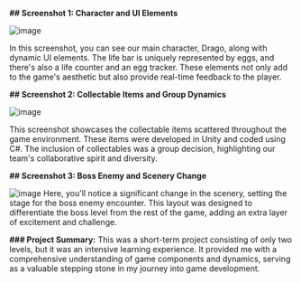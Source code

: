 **## Screenshot 1: Character and UI Elements**

![image](https://github.com/Durand-P/Dragos_Quest_GameDev/assets/101646966/d32a220f-75ce-4f36-b235-b18b8af156b3)

In this screenshot, you can see our main character, Drago, along with dynamic UI elements. 
The life bar is uniquely represented by eggs, and there's also a life counter and an egg tracker. 
These elements not only add to the game's aesthetic but also provide real-time feedback to the player.

**## Screenshot 2: Collectable Items and Group Dynamics**


![image](https://github.com/Durand-P/Dragos_Quest_GameDev/assets/101646966/f596b0b1-ddb4-471f-bc0a-73796dfb43f7)

This screenshot showcases the collectable items scattered throughout the game environment. 
These items were developed in Unity and coded using C#. 
The inclusion of collectables was a group decision, highlighting our team's collaborative spirit and diversity.

**## Screenshot 3: Boss Enemy and Scenery Change**

![image](https://github.com/Durand-P/Dragos_Quest_GameDev/assets/101646966/ae0be890-d7e0-4b43-9a43-730d8a5a15dc)
Here, you'll notice a significant change in the scenery, setting the stage for the boss enemy encounter. 
This layout was designed to differentiate the boss level from the rest of the game, adding an extra layer of excitement and challenge.

**### Project Summary:**
This was a short-term project consisting of only two levels, but it was an intensive learning experience. It provided me with a comprehensive understanding of game components and dynamics, serving as a valuable stepping stone in my journey into game development.

